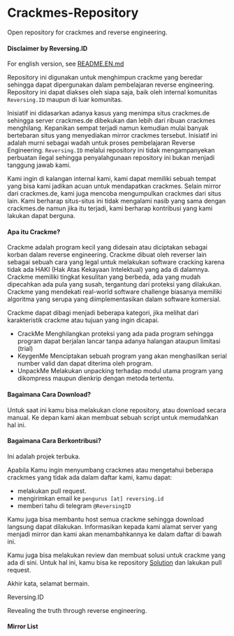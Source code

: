 # Crackmes-Repository

Open repository for crackmes and reverse engineering.

#### Disclaimer by Reversing.ID

For english version, see [README.EN.md](README.EN.md)

Repository ini digunakan untuk menghimpun crackme yang beredar sehingga dapat dipergunakan dalam pembelajaran reverse engineering. Repository ini dapat diakses oleh siapa saja, baik oleh internal komunitas `Reversing.ID` maupun di luar komunitas.

Inisiatif ini didasarkan adanya kasus yang menimpa situs crackmes.de sehingga server crackmes.de dibekukan dan lebih dari ribuan crackmes menghilang. Kepanikan sempat terjadi namun kemudian mulai banyak bertebaran situs yang menyediakan mirror crackmes tersebut. Inisiatif ini adalah murni sebagai wadah untuk proses pembelajaran Reverse Engineering. `Reversing.ID` melalui repository ini tidak mengampanyekan perbuatan ilegal sehingga penyalahgunaan repository ini bukan menjadi tanggung jawab kami.

Kami ingin di kalangan internal kami, kami dapat memiliki sebuah tempat yang bisa kami jadikan acuan untuk mendapatkan crackmes. Selain mirror dari crackmes.de, kami juga mencoba mengumpulkan crackmes dari situs lain. Kami berharap situs-situs ini tidak mengalami nasib yang sama dengan crackmes.de namun jika itu terjadi, kami berharap kontribusi yang kami lakukan dapat berguna.

#### Apa itu Crackme?

Crackme adalah program kecil yang didesain atau diciptakan sebagai korban dalam reverse engineering. Crackme dibuat oleh reverser lain sebagai sebuah cara yang legal untuk melakukan software cracking karena tidak ada HAKI (Hak Atas Kekayaan Intelektual) yang ada di dalamnya. Crackme memiliki tingkat kesulitan yang berbeda, ada yang mudah dipecahkan ada pula yang susah, tergantung dari proteksi yang dilakukan. Crackme yang mendekati real-world software challenge biasanya memiliki algoritma yang serupa yang diimplementasikan dalam software komersial.

Crackme dapat dibagi menjadi beberapa kategori, jika melihat dari karakteristik crackme atau tujuan yang ingin dicapai.
- CrackMe
  Menghilangkan proteksi yang ada pada program sehingga program dapat berjalan lancar tanpa adanya halangan ataupun limitasi (trial)
- KeygenMe
  Menciptakan sebuah program yang akan menghasilkan serial number valid dan dapat diterima oleh program.
- UnpackMe
  Melakukan unpacking terhadap modul utama program yang dikompress maupun dienkrip dengan metoda tertentu.

#### Bagaimana Cara Download?

Untuk saat ini kamu bisa melakukan clone repository, atau download secara manual. Ke depan kami akan membuat sebuah script untuk memudahkan hal ini.

#### Bagaimana Cara Berkontribusi?

Ini adalah projek terbuka.

Apabila Kamu ingin menyumbang crackmes atau mengetahui beberapa crackmes yang tidak ada dalam daftar kami, kamu dapat:

- melakukan pull request.
- mengirimkan email ke `pengurus [at] reversing.id` 
- memberi tahu di telegram `@ReversingID`

Kamu juga bisa membantu host semua crackme sehingga download langsung dapat dilakukan. Informasikan kepada kami alamat server yang menjadi mirror dan kami akan menambahkannya ke dalam daftar di bawah ini.

Kamu juga bisa melakukan review dan membuat solusi untuk crackme yang ada di sini. Untuk hal ini, kamu bisa ke repository [Solution](https://github.com/ReversingID/Crackmes-Solution) dan lakukan pull request.


Akhir kata, selamat bermain.


Reversing.ID 

Revealing the truth through reverse engineering.

#### Mirror List